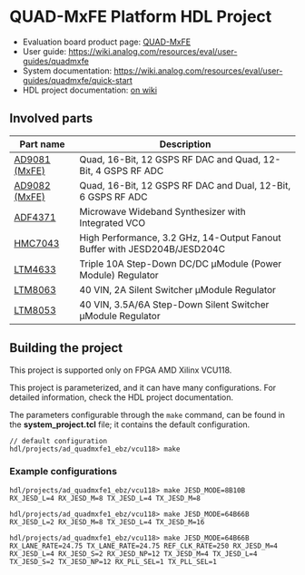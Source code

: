 # QUAD-MxFE Platform HDL Project

  * Evaluation board product page: [QUAD-MxFE](https://www.analog.com/quad-mxfe)
  * User guide: https://wiki.analog.com/resources/eval/user-guides/quadmxfe
  * System documentation: https://wiki.analog.com/resources/eval/user-guides/quadmxfe/quick-start
  * HDL project documentation: [on wiki](https://wiki.analog.com/resources/eval/user-guides/ad_quadmxfe1_ebz/ad_quadmxfe1_ebz_hdl)

## Involved parts

| Part name                                      | Description                                                  |
|------------------------------------------------|--------------------------------------------------------------|
| [AD9081 (MxFE)](https://www.analog.com/ad9081) | Quad, 16-Bit, 12 GSPS RF DAC and Quad, 12-Bit, 4 GSPS RF ADC |
| [AD9082 (MxFE)](https://www.analog.com/ad9082) | Quad, 16-Bit, 12 GSPS RF DAC and Dual, 12-Bit, 6 GSPS RF ADC |
| [ADF4371](https://www.analog.com/adf4371)      | Microwave Wideband Synthesizer with Integrated VCO |
| [HMC7043](https://www.analog.com/hmc7043)      | High Performance, 3.2 GHz, 14-Output Fanout Buffer with JESD204B/JESD204C |
| [LTM4633](https://www.analog.com/ltm4633)      | Triple 10A Step-Down DC/DC μModule (Power Module) Regulator | 
| [LTM8063](https://www.analog.com/ltm8063)      | 40 VIN, 2A Silent Switcher µModule Regulator | 
| [LTM8053](https://www.analog.com/ltm8053)      | 40 VIN, 3.5A/6A Step-Down Silent Switcher μModule Regulator | 

## Building the project

This project is supported only on FPGA AMD Xilinx VCU118.

This project is parameterized, and it can have many configurations.
For detailed information, check the HDL project documentation.

The parameters configurable through the `make` command, can be found in the **system_project.tcl** file;
it contains the default configuration.

```
// default configuration
hdl/projects/ad_quadmxfe1_ebz/vcu118> make
```

### Example configurations

```
hdl/projects/ad_quadmxfe1_ebz/vcu118> make JESD_MODE=8B10B  RX_JESD_L=4 RX_JESD_M=8 TX_JESD_L=4 TX_JESD_M=8

hdl/projects/ad_quadmxfe1_ebz/vcu118> make JESD_MODE=64B66B RX_JESD_L=2 RX_JESD_M=8 TX_JESD_L=4 TX_JESD_M=16

hdl/projects/ad_quadmxfe1_ebz/vcu118> make JESD_MODE=64B66B RX_LANE_RATE=24.75 TX_LANE_RATE=24.75 REF_CLK_RATE=250 RX_JESD_M=4 RX_JESD_L=4 RX_JESD_S=2 RX_JESD_NP=12 TX_JESD_M=4 TX_JESD_L=4 TX_JESD_S=2 TX_JESD_NP=12 RX_PLL_SEL=1 TX_PLL_SEL=1
```
